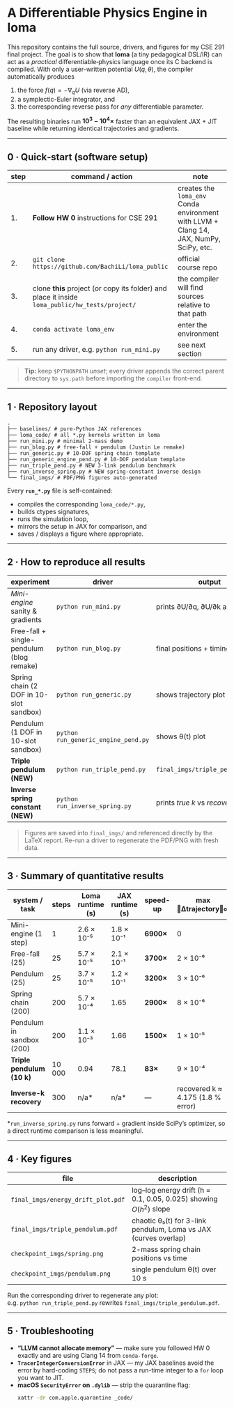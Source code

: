 # A Differentiable Physics Engine in **loma**
This repository contains the full source, drivers, and figures for my CSE 291 final project.  The goal is to show that **loma** (a tiny pedagogical DSL/IR) can act as a *practical* differentiable‐physics language once its C backend is compiled.  With only a user-written potential $U(q,\theta)$, the compiler automatically produces

1. the force $f(q)=-\nabla_qU$ (via reverse AD),
2. a symplectic-Euler integrator, and  
3. the corresponding reverse pass for *any* differentiable parameter.

The resulting binaries run **$10^{3}-10^{4}\times$** faster than an equivalent JAX + JIT baseline while returning identical trajectories and gradients.

---

## 0 · Quick‐start (software setup)

| step | command / action | note |
|------|------------------|------|
| 1. | **Follow HW 0** instructions for CSE 291 | creates the `loma_env` Conda environment with LLVM + Clang 14, JAX, NumPy, SciPy, etc. |
| 2. | `git clone https://github.com/BachiLi/loma_public` | official course repo |
| 3. | clone **this** project (or copy its folder) and place it inside `loma_public/hw_tests/project/` | the compiler will find sources relative to that path |
| 4. | `conda activate loma_env` | enter the environment |
| 5. | run any driver, e.g. `python run_mini.py` | see next section |

> **Tip:** keep `$PYTHONPATH` *unset*; every driver appends the correct parent
> directory to `sys.path` before importing the `compiler` front-end.

---

## 1 · Repository layout

```plaintext
.
├── baselines/ # pure-Python JAX references
├── loma_code/ # all *.py kernels written in loma
├── run_mini.py # minimal 2-mass demo
├── run_blog.py # free-fall + pendulum (Justin Le remake)
├── run_generic.py # 10-DOF spring chain template
├── run_generic_engine_pend.py # 10-DOF pendulum template
├── run_triple_pend.py # NEW 3-link pendulum benchmark
├── run_inverse_spring.py # NEW spring-constant inverse design
└── final_imgs/ # PDF/PNG figures auto-generated
```

Every **`run_*.py`** file is self-contained:

* compiles the corresponding `loma_code/*.py`,
* builds ctypes signatures,
* runs the simulation loop,
* mirrors the setup in JAX for comparison, and
* saves / displays a figure where appropriate.

---

## 2 · How to reproduce all results

| experiment | driver | output |
|------------|--------|--------|
| *Mini-engine* sanity & gradients | `python run_mini.py` | prints ∂U/∂q, ∂U/∂k and runtime |
| Free-fall + single-pendulum (blog remake) | `python run_blog.py` | final positions + timings |
| Spring chain (2 DOF in 10-slot sandbox) | `python run_generic.py` | shows trajectory plot |
| Pendulum (1 DOF in 10-slot sandbox) | `python run_generic_engine_pend.py` | shows θ(t) plot |
| **Triple pendulum (NEW)** | `python run_triple_pend.py` | `final_imgs/triple_pendulum.pdf` |
| **Inverse spring constant (NEW)** | `python run_inverse_spring.py` | prints *true k* vs *recovered k* |

> Figures are saved into `final_imgs/` and referenced directly by the
> LaTeX report.  Re-run a driver to regenerate the PDF/PNG with fresh
> data.

---

## 3 · Summary of quantitative results

| system / task | steps | Loma runtime (s) | JAX runtime (s) | speed-up | max ‖Δtrajectory‖∞ |
|---------------|-------|------------------|-----------------|----------|--------------------|
| Mini-engine (1 step) | 1 | 2.6 × 10⁻⁵ | 1.8 × 10⁻¹ | **6900×** | 0 |
| Free-fall (25) | 25 | 5.7 × 10⁻⁵ | 2.1 × 10⁻¹ | **3700×** | 2 × 10⁻⁶ |
| Pendulum (25) | 25 | 3.7 × 10⁻⁵ | 1.2 × 10⁻¹ | **3200×** | 3 × 10⁻⁶ |
| Spring chain (200) | 200 | 5.7 × 10⁻⁴ | 1.65 | **2900×** | 8 × 10⁻⁶ |
| Pendulum in sandbox (200) | 200 | 1.1 × 10⁻³ | 1.66 | **1500×** | 1 × 10⁻⁵ |
| **Triple pendulum (10 k)** | 10 000 | 0.94 | 78.1 | **83×** | 9 × 10⁻⁴ |
| **Inverse-k recovery** | 300 | n/a\* | n/a\* | — | recovered k ≈ 4.175 (1.8 % error) |

\*`run_inverse_spring.py` runs forward + gradient inside SciPy’s optimizer,
so a direct runtime comparison is less meaningful.

---

## 4 · Key figures

| file | description |
|------|-------------|
| `final_imgs/energy_drift_plot.pdf` | log–log energy drift (h = 0.1, 0.05, 0.025) showing $O(h^2)$ slope |
| `final_imgs/triple_pendulum.pdf` | chaotic θ₃(t) for 3-link pendulum, Loma vs JAX (curves overlap) |
| `checkpoint_imgs/spring.png` | 2-mass spring chain positions vs time |
| `checkpoint_imgs/pendulum.png` | single pendulum θ(t) over 10 s |

Run the corresponding driver to regenerate any plot:  
e.g. `python run_triple_pend.py` rewrites
`final_imgs/triple_pendulum.pdf`.

---

## 5 · Troubleshooting

* **“LLVM cannot allocate memory”** — make sure you followed HW 0 exactly and are using Clang 14 from `conda-forge`.
* **`TracerIntegerConversionError`** in JAX — my JAX baselines avoid the error by hard-coding `STEPS`; do not pass a run-time integer to a `for` loop you want to JIT.
* **macOS `SecurityError` on `.dylib`** — strip the quarantine flag:
  ```bash
  xattr -dr com.apple.quarantine _code/
  ```